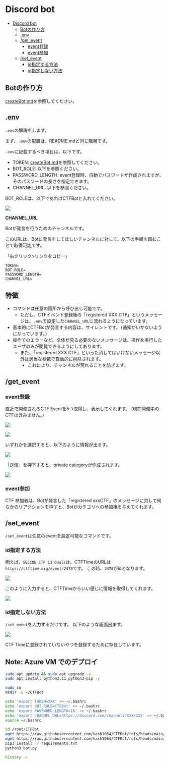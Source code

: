 # Discord bot

- [Discord bot](#discord-bot)
  - [Botの作り方](#botの作り方)
  - [.env](#env)
  - [/get\_event](#get_event)
    - [event登録](#event登録)
    - [event参加](#event参加)
  - [/set\_event ](#set_event-)
    - [id指定する方法](#id指定する方法)
    - [id指定しない方法](#id指定しない方法)

## Botの作り方

[createBot.md](./createBot.md)を参照してください。

## .env

`.env`の解説をします。

まず、`.env`の配置は、README.mdと同じ階層です。

`.env`に記載するべき項目は、以下です。

- TOKEN: [createBot.md](./createBot.md)を参照してください。
- BOT_ROLE: 以下を参照ください。
- PASSWORD_LENGTH: event登録時、自動でパスワードが作成されますが、そのパスワードの長さを指定できます。
- CHANNEL_URL: 以下を参照ください。

BOT_ROLEは、以下であればCTFBotと入れてください。

![](image/2025-03-16-17-55-22.png)

**CHANNEL_URL**

Botが発言を行うためのチャンネルです。

このURLは、Botに発言をしてほしいチャンネルに対して、以下の手順を踏むことで取得可能です。

「右クリック>リンクをコピー」

```text
TOKEN=
BOT_ROLE=
PASSWORD_LENGTH=
CHANNEL_URL=
```

## 特徴

- コマンドは任意の箇所から呼び出し可能です。
  - ただし、CTFイベント登録後の「registered XXX CTF」というメッセージは、`.env`で設定した`CHANNEL_URL`に流れるようになっています。
- 基本的にCTFBotが発言する内容は、サイレントです。（通知がいかないようになっています。）
- 操作でのエラーなど、全体が見る必要のないメッセージは、操作を実行したユーザのみが閲覧できるようにしてあります。
  - また、「registered XXX CTF」といった消してはいけないメッセージ以外は適当な秒数で自動的に削除されます。
    - これにより、チャンネルが荒れることを防ぎます。

## /get_event

### event登録
直近で開催されるCTF Eventを5つ取得し、表示してくれます。
(現在開催中のCTFは含みません。)

![](image/2025-03-16-15-29-30.png)

![](image/2025-03-16-15-30-10.png)

いずれかを選択すると、以下のように情報が出ます。

![](image/2025-03-16-15-30-44.png)

「送信」を押下すると、private categoryが作成されます。

![](image/2025-03-16-15-32-54.png)

### event参加

CTF 参加者は、Botが発言した「registered xxxCTF」のメッセージに対して何らかのリアクションを押すと、Botがカテゴリへの参加権を与えてくれます。

## /set_event <id>

`/set_event`は任意のeventを設定可能なコマンドです。

### id指定する方法

例えば、`SECCON CTF 13 Quals`は、CTFTimeのURLは`https://ctftime.org/event/2478`です。
この時、`2478`がidとなります。

![](image/2025-03-16-15-41-25.png)

このように入力すると、CTFTimeからいい感じに情報を取得してくれます。

![](image/2025-03-16-15-41-51.png)

### id指定しない方法

`/set_event`を入力するだけです。
以下のような画面出ます。

![](image/2025-03-16-15-44-03.png)

CTF Timeに登録されていないやつを登録するために存在しています。

## Note: Azure VM でのデプロイ

``` bash
sudo apt update && sudo apt upgrade -y
sudo apt install python3.11 python3-pip -y

sudo su
mkdir -p ~/CTFBot

echo 'export TOKEN=XXX' >> ~/.bashrc
echo 'export BOT_ROLE=CTFBot' >> ~/.bashrc
echo 'export PASSWORD_LENGTH=16' >> ~/.bashrc
echo 'export CHANNEL_URL=https://discord.com/channels/XXX/XXX' >> ~/.bashrc
source ~/.bashrc

cd /root/CTFBot
wget https://raw.githubusercontent.com/kash1064/CTFBot/refs/heads/main/src/bot.py
wget https://raw.githubusercontent.com/kash1064/CTFBot/refs/heads/main/src/requirements.txt
pip3 install -r requirements.txt
python3 bot.py

history -c
```
